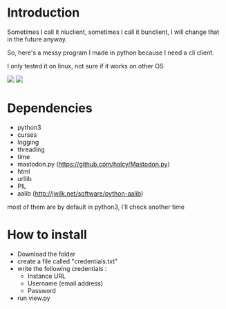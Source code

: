 # Introduction
Sometimes I call it niuclient, sometimes I call it bunclient, I will change that in the future anyway.

So, here's a messy program I made in python because I need a cli client.

I only tested it on linux, not sure if it works on other OS

![](https://cesese.github.io/resources/1574959165-sc.png)
![](https://cesese.github.io/resources/1574959144-sc.png)

# Dependencies
* python3
* curses
* logging
* threading
* time
* mastodon.py (https://github.com/halcy/Mastodon.py)
* html
* urllib
* PIL
* aalib (http://jwilk.net/software/python-aalib)

most of them are by default in python3, I'll check another time

# How to install
* Download the folder
* create a file called "credentials.txt"
* write the following credentials :
  - Instance URL
  - Username (email address)
  - Password
* run view.py
